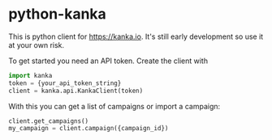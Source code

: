 # python-kanka
This is python client for https://kanka.io. It's still early development so use it at your own risk.

To get started you need an API token. Create the client with
```python
import kanka
token = {your_api_token_string}
client = kanka.api.KankaClient(token)
```

With this you can get a list of campaigns or import a campaign:
```python
client.get_campaigns()
my_campaign = client.campaign({campaign_id})
```
